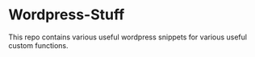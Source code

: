 Wordpress-Stuff
===============

This repo contains various useful wordpress snippets for various useful custom functions.
